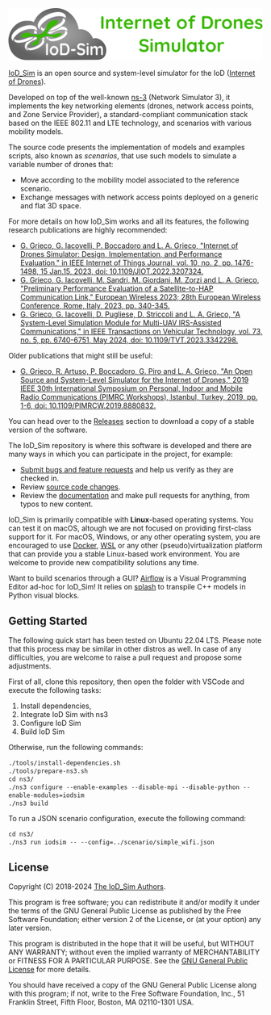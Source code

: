 ![IoD_Sim ](.github/logo_extended.svg)

[IoD_Sim](https://telematics.poliba.it/iod-sim) is an open source and
system-level simulator for the IoD ([Internet of
Drones](https://ieeexplore.ieee.org/document/7423671)).

Developed on top of the well-known [ns-3](https://www.nsnam.org/) (Network
Simulator 3), it implements the key networking elements (drones, network access
points, and Zone Service Provider), a standard-compliant communication stack
based on the IEEE 802.11 and LTE technology, and scenarios with various mobility
models.

The source code presents the implementation of models and examples scripts,
also known as _scenarios_, that use such models to simulate a variable number
of drones that:

- Move according to the mobility model associated to the reference scenario.
- Exchange messages with network access points deployed on a generic and flat
  3D space.

For more details on how IoD_Sim works and all its features, the following
research publications are highly recommended:

- [G. Grieco, G. Iacovelli, P. Boccadoro and L. A. Grieco, "Internet of Drones Simulator: Design, Implementation, and Performance Evaluation," in IEEE Internet of Things Journal, vol. 10, no. 2, pp. 1476-1498, 15 Jan.15, 2023, doi: 10.1109/JIOT.2022.3207324.](https://doi.org/10.1109/JIOT.2022.3207324)
- [G. Grieco, G. Iacovelli, M. Sandri, M. Giordani, M. Zorzi and L. A. Grieco, "Preliminary Performance Evaluation of a
  Satellite-to-HAP Communication Link," European Wireless 2023; 28th European Wireless Conference, Rome, Italy, 2023,
  pp. 340-345.](https://ieeexplore.ieee.org/abstract/document/10461435)
- [G. Grieco, G. Iacovelli, D. Pugliese, D. Striccoli and L. A. Grieco, "A System-Level Simulation Module for Multi-UAV IRS-Assisted Communications," in IEEE Transactions on Vehicular Technology, vol. 73, no. 5, pp. 6740-6751, May 2024, doi: 10.1109/TVT.2023.3342298.](https://dx.doi.org/10.1109/TVT.2023.3342298)

Older publications that might still be useful:

- [G. Grieco, R. Artuso, P. Boccadoro, G. Piro and L. A. Grieco, "An Open Source and System-Level Simulator for the Internet of Drones," 2019 IEEE 30th International Symposium on Personal, Indoor and Mobile Radio Communications (PIMRC Workshops), Istanbul, Turkey, 2019, pp. 1-6, doi: 10.1109/PIMRCW.2019.8880832.](https://ieeexplore.ieee.org/document/8880832)

You can head over to the [Releases](releases) section to download a copy of a
stable version of the software.

The IoD_Sim repository is where this software is developed and there are many
ways in which you can participate in the project, for example:

- [Submit bugs and feature requests](issues) and help us verify as they are
  checked in.
- Review [source code changes](pulls).
- Review the [documentation](doc) and make pull requests for anything, from
  typos to new content.

IoD_Sim is primarily compatible with **Linux**-based operating systems. You can
test it on macOS, altough we are not focused on providing first-class support
for it. For macOS, Windows, or any other operating system, you are encouraged
to use [Docker](https://www.docker.com/),
[WSL](https://docs.microsoft.com/en-us/windows/wsl/about) or any other
(pseudo)virtualization platform that can provide you a stable Linux-based work
environment. You are welcome to provide new compatibility solutions any time.

Want to build scenarios through a GUI? [Airflow](https://github.com/GiovanniGrieco/IoD_Sim-airflow)
is a Visual Programming Editor ad-hoc for IoD_Sim! It relies on
[splash](https://github.com/GiovanniGrieco/IoD_Sim-splash) to transpile C++
models in Python visual blocks.

## Getting Started

The following quick start has been tested on Ubuntu 22.04 LTS. Please note that
this process may be similar in other distros as well. In case of any difficulties,
you are welcome to raise a pull request and propose some adjustments.

First of all, clone this repository, then open the folder with VSCode and execute
the following tasks:

1. Install dependencies,
2. Integrate IoD Sim with ns3
3. Configure IoD Sim
4. Build IoD Sim

Otherwise, run the following commands:

```
./tools/install-dependencies.sh
./tools/prepare-ns3.sh
cd ns3/
./ns3 configure --enable-examples --disable-mpi --disable-python --enable-modules=iodsim
./ns3 build
```

To run a JSON scenario configuration, execute the following command:

```
cd ns3/
./ns3 run iodsim -- --config=../scenario/simple_wifi.json
```

## License

Copyright (C) 2018-2024 [The IoD_Sim Authors](AUTHORS).

This program is free software; you can redistribute it and/or modify
it under the terms of the GNU General Public License as published by
the Free Software Foundation; either version 2 of the License, or
(at your option) any later version.

This program is distributed in the hope that it will be useful,
but WITHOUT ANY WARRANTY; without even the implied warranty of
MERCHANTABILITY or FITNESS FOR A PARTICULAR PURPOSE. See the
[GNU General Public License](LICENSE) for more details.

You should have received a copy of the GNU General Public License along
with this program; if not, write to the Free Software Foundation, Inc.,
51 Franklin Street, Fifth Floor, Boston, MA 02110-1301 USA.
